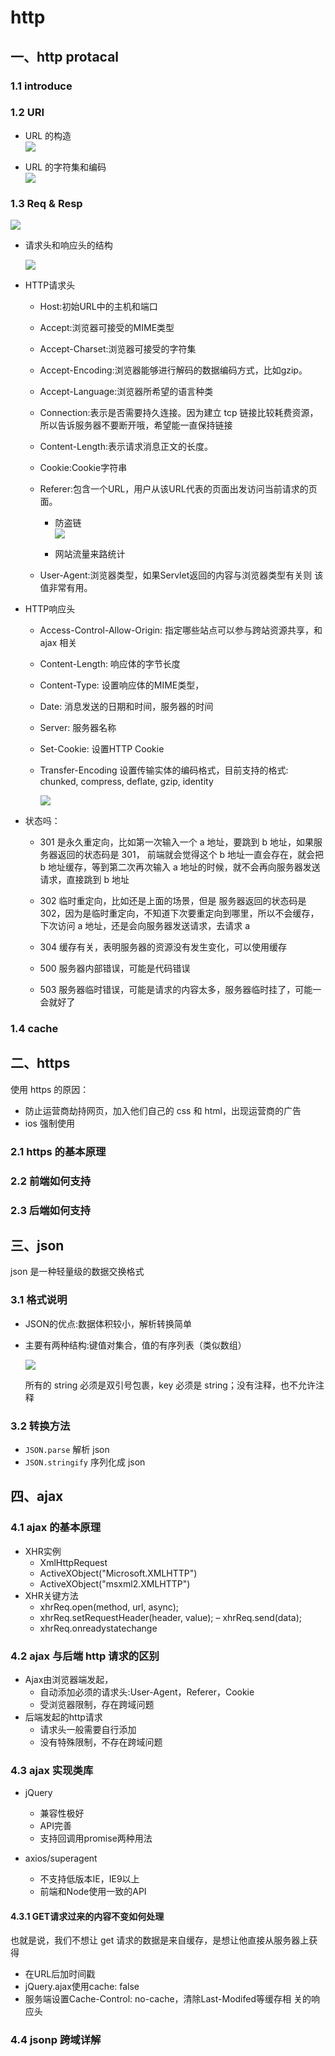 # http    
## 一、http protacal     



### 1.1 introduce   

### 1.2 URI

- URL 的构造      
    ![](./pic/url.png)

- URL 的字符集和编码        
    ![](./pic/uri2.png)    

### 1.3 Req & Resp

   ![](./pic/req.png)    
   
- 请求头和响应头的结构      

    ![](./pic/req2.png)        
    
- HTTP请求头   

    - Host:初始URL中的主机和端口
    - Accept:浏览器可接受的MIME类型
    - Accept-Charset:浏览器可接受的字符集
    - Accept-Encoding:浏览器能够进行解码的数据编码方式，比如gzip。
    - Accept-Language:浏览器所希望的语言种类
    - Connection:表示是否需要持久连接。因为建立 tcp 链接比较耗费资源，所以告诉服务器不要断开哦，希望能一直保持链接
    - Content-Length:表示请求消息正文的长度。
    - Cookie:Cookie字符串
    - Referer:包含一个URL，用户从该URL代表的页面出发访问当前请求的页面。
    
        - 防盗链     
            ![](./pic/refer.png)   
            
        - 网站流量来路统计        
        
            
        
    - User-Agent:浏览器类型，如果Servlet返回的内容与浏览器类型有关则 该值非常有用。
    
- HTTP响应头
  - Access-Control-Allow-Origin: 指定哪些站点可以参与跨站资源共享，和 ajax 相关
  - Content-Length: 响应体的字节长度
  - Content-Type: 设置响应体的MIME类型，
  - Date: 消息发送的日期和时间，服务器的时间
  - Server: 服务器名称
  - Set-Cookie: 设置HTTP Cookie
  - Transfer-Encoding 设置传输实体的编码格式，目前支持的格式: chunked, compress, deflate, gzip, identity

    ![](./pic/http.png)        
    
  

- 状态吗：    

    - 301 是永久重定向，比如第一次输入一个 a 地址，要跳到 b 地址，如果服务器返回的状态码是 301， 前端就会觉得这个 b 地址一直会存在，就会把 b 地址缓存，等到第二次再次输入 a 地址的时候，就不会再向服务器发送请求，直接跳到 b 地址    
    - 302 临时重定向，比如还是上面的场景，但是 服务器返回的状态码是 302，因为是临时重定向，不知道下次要重定向到哪里，所以不会缓存，下次访问 a 地址，还是会向服务器发送请求，去请求 a
    - 304 缓存有关，表明服务器的资源没有发生变化，可以使用缓存 

    - 500 服务器内部错误，可能是代码错误
    - 503 服务器临时错误，可能是请求的内容太多，服务器临时挂了，可能一会就好了
### 1.4 cache

## 二、https

使用 https 的原因：

- 防止运营商劫持网页，加入他们自己的 css 和 html，出现运营商的广告
- ios 强制使用

### 2.1 https 的基本原理



### 2.2 前端如何支持



### 2.3 后端如何支持


## 三、json
json 是一种轻量级的数据交换格式

### 3.1 格式说明
- JSON的优点:数据体积较小，解析转换简单
- 主要有两种结构:键值对集合，值的有序列表（类似数组）

    ![](./pic/json.png)        
    
    所有的 string 必须是双引号包裹，key 必须是 string；没有注释，也不允许注释
    
### 3.2 转换方法   

- `JSON.parse` 解析 json
- `JSON.stringify` 序列化成 json

## 四、ajax

### 4.1  ajax 的基本原理

- XHR实例
    - XmlHttpRequest
    - ActiveXObject("Microsoft.XMLHTTP") 
    - ActiveXObject("msxml2.XMLHTTP")
- XHR关键方法
    - xhrReq.open(method, url, async);
    - xhrReq.setRequestHeader(header, value); – xhrReq.send(data);
    - xhrReq.onreadystatechange

### 4.2  ajax 与后端 http 请求的区别

- Ajax由浏览器端发起，
    - 自动添加必须的请求头:User-Agent，Referer，Cookie 
    - 受浏览器限制，存在跨域问题
- 后端发起的http请求
    - 请求头一般需要自行添加
    - 没有特殊限制，不存在跨域问题

### 4.3  ajax 实现类库

- jQuery
    - 兼容性极好
    - API完善
    - 支持回调用promise两种用法

- axios/superagent
    - 不支持低版本IE，IE9以上 
    - 前端和Node使用一致的API
    
#### 4.3.1 GET请求过来的内容不变如何处理 
也就是说，我们不想让 get 请求的数据是来自缓存，是想让他直接从服务器上获得
- 在URL后加时间戳
- jQuery.ajax使用cache: false
- 服务端设置Cache-Control: no-cache，清除Last-Modifed等缓存相 关的响应头

### 4.4  jsonp 跨域详解